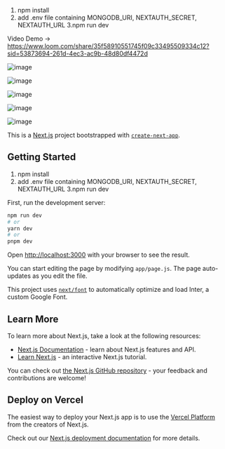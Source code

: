 1. npm install
2. add .env file containing
MONGODB_URI, NEXTAUTH_SECRET, NEXTAUTH_URL
3.npm run dev

Video Demo -> https://www.loom.com/share/35f58910551745f09c33495509334c12?sid=53873694-261d-4ec3-ac9b-48d80df4472d

![image](https://github.com/yujit2003/Stock-Hunter/assets/97657345/23807af4-cb70-4c0d-bdaf-fdac8f1b0ae4)

![image](https://github.com/yujit2003/Stock-Hunter/assets/97657345/affcd13f-59e3-42ee-8b30-a4eccdfafe89)

![image](https://github.com/yujit2003/Stock-Hunter/assets/97657345/eb67e229-2291-47ce-8cbc-a028c2f6238f)

![image](https://github.com/yujit2003/Stock-Hunter/assets/97657345/72211f00-7c1b-4442-a1af-345ebf12e8eb)

![image](https://github.com/yujit2003/Stock-Hunter/assets/97657345/19bdb9e4-d974-4d9b-a250-a3c4997467fb)

This is a [Next.js](https://nextjs.org/) project bootstrapped with [`create-next-app`](https://github.com/vercel/next.js/tree/canary/packages/create-next-app).

## Getting Started
1. npm install
2. add .env file containing
MONGODB_URI, NEXTAUTH_SECRET, NEXTAUTH_URL
3.npm run dev

First, run the development server:

```bash
npm run dev
# or
yarn dev
# or
pnpm dev
```

Open [http://localhost:3000](http://localhost:3000) with your browser to see the result.

You can start editing the page by modifying `app/page.js`. The page auto-updates as you edit the file.

This project uses [`next/font`](https://nextjs.org/docs/basic-features/font-optimization) to automatically optimize and load Inter, a custom Google Font.

## Learn More

To learn more about Next.js, take a look at the following resources:

- [Next.js Documentation](https://nextjs.org/docs) - learn about Next.js features and API.
- [Learn Next.js](https://nextjs.org/learn) - an interactive Next.js tutorial.

You can check out [the Next.js GitHub repository](https://github.com/vercel/next.js/) - your feedback and contributions are welcome!

## Deploy on Vercel

The easiest way to deploy your Next.js app is to use the [Vercel Platform](https://vercel.com/new?utm_medium=default-template&filter=next.js&utm_source=create-next-app&utm_campaign=create-next-app-readme) from the creators of Next.js.

Check out our [Next.js deployment documentation](https://nextjs.org/docs/deployment) for more details.
